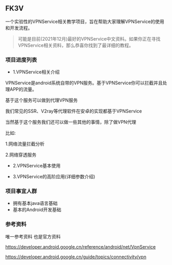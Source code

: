 ## FK3V

一个实验性的VPNService相关教学项目，旨在帮助大家理解VPNService的使用和开发流程。

>可能是目前(2021年12月)最好的VPNService中文资料。如果你正在寻找VPNService相关资料，那么恭喜你找到了最详细的教程。
                         
                                                                                                          

### 项目进度列表

- 1.VPNService相关介绍

VPNService是android系统自带的VPN服务。基于VPNService你可以拦截并且处理APP的流量。

基于这个服务可以做到代理VPN服务

我们常见的SSR、V2ray等代理软件在安卓的实现都基于VPNService

当然基于这个服务我们还可以做一些其他的事情，除了做VPN代理

比如:

1.网络流量拦截分析

2.网络穿透服务

  
- 2.VPNService基本使用













  
- 3.VPNService的高阶应用(详细参数介绍)


### 项目事宜人群

- 拥有基本java语言基础
- 基本的Android开发基础


### 参考资料

唯一参考资料 也是官方资料

https://developer.android.google.cn/reference/android/net/VpnService

https://developer.android.google.cn/guide/topics/connectivity/vpn

[comment]: <> (Android VPNService简述    https://www.jianshu.com/p/d2e3ccd6bcb3)

[comment]: <> (有赞团队关于VPNSevice的介绍 https://tech.youzan.com/app-gateway-one-switch/ )

[comment]: <> (还有一些比如ssr_adnroid、clash_android、V2ray_android等项目的分析)


